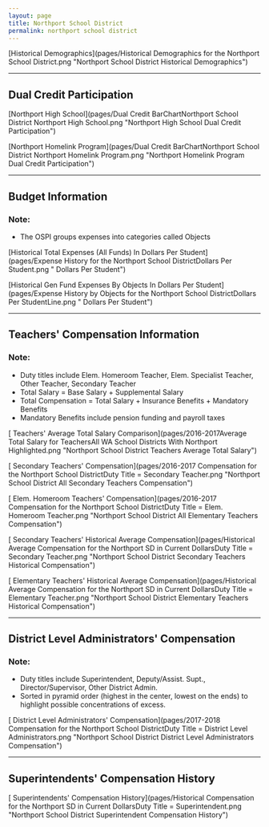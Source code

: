 ```yaml
---
layout: page
title: Northport School District
permalink: northport school district
---
```



[Historical Demographics](pages/Historical Demographics for the Northport School District.png "Northport School District Historical Demographics")

___

## Dual Credit Participation

[Northport High School](pages/Dual Credit BarChartNorthport School District Northport High School.png "Northport High School Dual Credit Participation")

[Northport Homelink Program](pages/Dual Credit BarChartNorthport School District Northport Homelink Program.png "Northport Homelink Program Dual Credit Participation")


___

## Budget Information
### Note:
- The OSPI groups expenses into categories called Objects

[Historical Total Expenses (All Funds) In Dollars Per Student](pages/Expense History for the Northport School DistrictDollars Per Student.png " Dollars Per Student")

[Historical Gen Fund Expenses By Objects In Dollars Per Student](pages/Expense History by Objects for the Northport School DistrictDollars Per StudentLine.png " Dollars Per Student")


___

## Teachers' Compensation Information
### Note:
- Duty titles include Elem. Homeroom Teacher, Elem. Specialist Teacher, Other Teacher, Secondary Teacher
- Total Salary = Base Salary + Supplemental Salary
- Total Compensation = Total Salary + Insurance Benefits + Mandatory Benefits
- Mandatory Benefits include pension funding and payroll taxes

[ Teachers' Average Total Salary Comparison](pages/2016-2017Average Total Salary for TeachersAll WA School Districts With Northport Highlighted.png "Northport School District Teachers Average Total Salary")

[ Secondary Teachers' Compensation](pages/2016-2017 Compensation for the Northport School DistrictDuty Title = Secondary Teacher.png "Northport School District All Secondary Teachers Compensation")

[ Elem. Homeroom Teachers' Compensation](pages/2016-2017 Compensation for the Northport School DistrictDuty Title = Elem. Homeroom Teacher.png "Northport School District All Elementary Teachers Compensation")

[ Secondary Teachers' Historical Average Compensation](pages/Historical Average Compensation for the Northport SD in Current DollarsDuty Title = Secondary Teacher.png "Northport School District Secondary Teachers Historical Compensation")

[ Elementary Teachers' Historical Average Compensation](pages/Historical Average Compensation for the Northport SD in Current DollarsDuty Title = Elementary Teacher.png "Northport School District Elementary Teachers Historical Compensation")


___

## District Level Administrators' Compensation

### Note:
- Duty titles include Superintendent, Deputy/Assist. Supt., Director/Supervisor, Other District Admin.
- Sorted in pyramid order (highest in the center, lowest on the ends) to highlight possible concentrations of excess.

[ District Level Administrators' Compensation](pages/2017-2018 Compensation for the Northport School DistrictDuty Title = District Level Administrators.png "Northport School District District Level Administrators Compensation")


___

## Superintendents' Compensation History

[ Superintendents' Compensation History](pages/Historical Compensation for the Northport SD in Current DollarsDuty Title = Superintendent.png "Northport School District Superintendent Compensation History")

